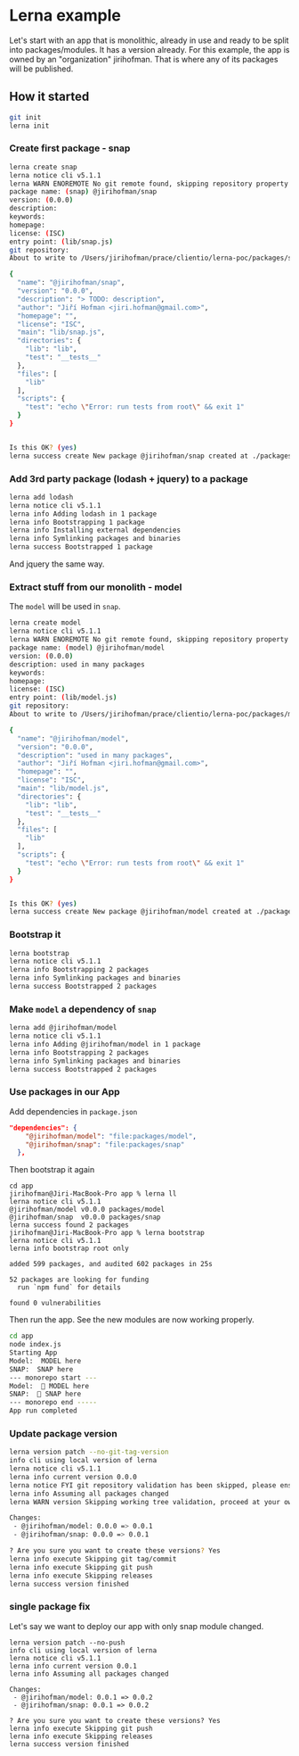 # Lerna example
Let's start with an app that is monolithic, already in use and ready to be split into packages/modules. It has a version already. For this example, the app is owned by an "organization" jirihofman. That is where any of its packages will be published.

## How it started
```sh
git init
lerna init
```

### Create first package - snap
```sh
lerna create snap 
lerna notice cli v5.1.1
lerna WARN ENOREMOTE No git remote found, skipping repository property
package name: (snap) @jirihofman/snap
version: (0.0.0) 
description: 
keywords: 
homepage: 
license: (ISC) 
entry point: (lib/snap.js) 
git repository: 
About to write to /Users/jirihofman/prace/clientio/lerna-poc/packages/snap/package.json:

{
  "name": "@jirihofman/snap",
  "version": "0.0.0",
  "description": "> TODO: description",
  "author": "Jiří Hofman <jiri.hofman@gmail.com>",
  "homepage": "",
  "license": "ISC",
  "main": "lib/snap.js",
  "directories": {
    "lib": "lib",
    "test": "__tests__"
  },
  "files": [
    "lib"
  ],
  "scripts": {
    "test": "echo \"Error: run tests from root\" && exit 1"
  }
}


Is this OK? (yes) 
lerna success create New package @jirihofman/snap created at ./packages/snap
```

### Add 3rd party package (lodash + jquery) to a package
```sh
lerna add lodash
lerna notice cli v5.1.1
lerna info Adding lodash in 1 package
lerna info Bootstrapping 1 package
lerna info Installing external dependencies
lerna info Symlinking packages and binaries
lerna success Bootstrapped 1 package
```
And jquery the same way.

### Extract stuff from our monolith - model
The `model` will be used in `snap`.
```sh
lerna create model
lerna notice cli v5.1.1
lerna WARN ENOREMOTE No git remote found, skipping repository property
package name: (model) @jirihofman/model
version: (0.0.0) 
description: used in many packages
keywords: 
homepage: 
license: (ISC) 
entry point: (lib/model.js) 
git repository: 
About to write to /Users/jirihofman/prace/clientio/lerna-poc/packages/model/package.json:

{
  "name": "@jirihofman/model",
  "version": "0.0.0",
  "description": "used in many packages",
  "author": "Jiří Hofman <jiri.hofman@gmail.com>",
  "homepage": "",
  "license": "ISC",
  "main": "lib/model.js",
  "directories": {
    "lib": "lib",
    "test": "__tests__"
  },
  "files": [
    "lib"
  ],
  "scripts": {
    "test": "echo \"Error: run tests from root\" && exit 1"
  }
}


Is this OK? (yes) 
lerna success create New package @jirihofman/model created at ./packages/model
```

### Bootstrap it
```sh
lerna bootstrap
lerna notice cli v5.1.1
lerna info Bootstrapping 2 packages
lerna info Symlinking packages and binaries
lerna success Bootstrapped 2 packages
```

### Make `model` a dependency of `snap`
```sh
lerna add @jirihofman/model
lerna notice cli v5.1.1
lerna info Adding @jirihofman/model in 1 package
lerna info Bootstrapping 2 packages
lerna info Symlinking packages and binaries
lerna success Bootstrapped 2 packages
```

### Use packages in our App
Add dependencies in `package.json`
```json
"dependencies": {
    "@jirihofman/model": "file:packages/model",
    "@jirihofman/snap": "file:packages/snap"
  },
```
Then bootstrap it again
```
cd app 
jirihofman@Jiri-MacBook-Pro app % lerna ll
lerna notice cli v5.1.1
@jirihofman/model v0.0.0 packages/model
@jirihofman/snap  v0.0.0 packages/snap
lerna success found 2 packages
jirihofman@Jiri-MacBook-Pro app % lerna bootstrap
lerna notice cli v5.1.1
lerna info bootstrap root only

added 599 packages, and audited 602 packages in 25s

52 packages are looking for funding
  run `npm fund` for details

found 0 vulnerabilities
```

Then run the app. See the new modules are now working properly.
```sh
cd app
node index.js  
Starting App
Model:  MODEL here
SNAP:  SNAP here
--- monorepo start ---
Model:  🚀 MODEL here
SNAP:  🚀 SNAP here
--- monorepo end -----
App run completed
```

### Update package version
```sh
lerna version patch --no-git-tag-version
info cli using local version of lerna
lerna notice cli v5.1.1
lerna info current version 0.0.0
lerna notice FYI git repository validation has been skipped, please ensure your version bumps are correct
lerna info Assuming all packages changed
lerna WARN version Skipping working tree validation, proceed at your own risk

Changes:
 - @jirihofman/model: 0.0.0 => 0.0.1
 - @jirihofman/snap: 0.0.0 => 0.0.1

? Are you sure you want to create these versions? Yes
lerna info execute Skipping git tag/commit
lerna info execute Skipping git push
lerna info execute Skipping releases
lerna success version finished
```

### single package fix
Let's say we want to deploy our app with only snap module changed.
```
lerna version patch --no-push
info cli using local version of lerna
lerna notice cli v5.1.1
lerna info current version 0.0.1
lerna info Assuming all packages changed

Changes:
 - @jirihofman/model: 0.0.1 => 0.0.2
 - @jirihofman/snap: 0.0.1 => 0.0.2

? Are you sure you want to create these versions? Yes
lerna info execute Skipping git push
lerna info execute Skipping releases
lerna success version finished
```
